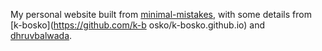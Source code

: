My personal website built from [minimal-mistakes](https://mmistakes.github.io/minimal-mistakes/), with some details from [k-bosko](https://github.com/k-b    osko/k-bosko.github.io) and [dhruvbalwada](https://github.com/dhruvbalwada/dhruvbalwada.github.io).
